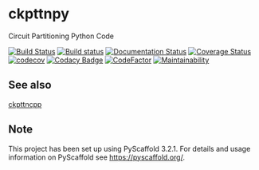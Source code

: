 ckpttnpy
========

Circuit Partitioning Python Code

[![Build Status](https://travis-ci.org/luk036/ckpttnpy.svg?branch=master)](https://travis-ci.org/luk036/ckpttnpy)
[![Build status](https://ci.appveyor.com/api/projects/status/7h47qjklmnarn3to?svg=true)](https://ci.appveyor.com/project/luk036/ckpttnpy)
[![Documentation Status](https://readthedocs.org/projects/ckpttnpy/badge/?version=latest)](https://ckpttnpy.readthedocs.io/en/latest/?badge=latest)
[![Coverage Status](https://coveralls.io/repos/github/luk036/ckpttnpy/badge.svg?branch=master)](https://coveralls.io/github/luk036/ckpttnpy?branch=master)
[![codecov](https://codecov.io/gh/luk036/ckpttnpy/branch/master/graph/badge.svg)](https://codecov.io/gh/luk036/ckpttnpy)
[![Codacy Badge](https://api.codacy.com/project/badge/Grade/1c8b47586d12409e95c7c143b1fec7e8)](https://app.codacy.com/app/luk036/ckpttnpy?utm_source=github.com&utm_medium=referral&utm_content=luk036/ckpttnpy&utm_campaign=Badge_Grade_Dashboard)
[![CodeFactor](https://www.codefactor.io/repository/github/luk036/ckpttnpy/badge)](https://www.codefactor.io/repository/github/luk036/ckpttnpy)
[![Maintainability](https://api.codeclimate.com/v1/badges/2551a7289b83520b6cac/maintainability)](https://codeclimate.com/github/luk036/ckpttnpy/maintainability)

See also
--------

[ckpttncpp](https://github.com/luk036/ckpttncpp)

Note
----

This project has been set up using PyScaffold 3.2.1. For details and usage
information on PyScaffold see <https://pyscaffold.org/>.
